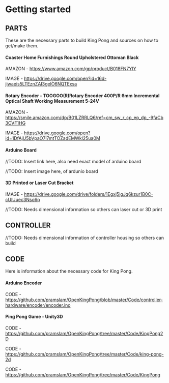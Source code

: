 # Getting started

## PARTS
These are the necessary parts to build King Pong and sources on how to get/make them.

#### Coaster Home Furnishings Round Upholstered Ottoman Black

AMAZON - https://www.amazon.com/gp/product/B018FN7YIY

IMAGE - https://drive.google.com/open?id=16d-jiwaeis5LTEznZAI3gelO6NQTExsa

#### Rotary Encoder - TOOGOO(R)Rotary Encoder 400P/R 6mm Incremental Optical Shaft Working Measurement 5-24V

AMAZON - https://smile.amazon.com/dp/B01LZRRLQ6/ref=cm_sw_r_cp_ep_dp_-9faCb3CVF1HG

IMAGE - https://drive.google.com/open?id=1DfAjU5bVpaO7l7mtTOZadEMWkl25ua0M

#### Arduino Board

//TODO: Insert link here, also need exact model of arduino board

//TODO: Insert image here, of ardunio board

#### 3D Printed or Laser Cut Bracket

IMAGE - https://drive.google.com/drive/folders/1Egxj5igJq6kzur1B0C-cUlUuec3Nso6p

//TODO: Needs dimensional information so others can laser cut or 3D print

## CONTROLLER

//TODO: Needs dimensional information of controller housing so others can build

## CODE
Here is information about the necessary code for King Pong.

#### Arduino Encoder

CODE - https://github.com/pramslam/OpenKingPong/blob/master/Code/controller-hardware/encoder/encoder.ino

#### Ping Pong Game - Unity3D

CODE - https://github.com/pramslam/OpenKingPong/tree/master/Code/KingPong2D

CODE - https://github.com/pramslam/OpenKingPong/tree/master/Code/king-pong-2d

CODE - https://github.com/pramslam/OpenKingPong/tree/master/Code/KingPong
